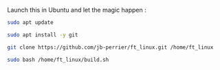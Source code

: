Launch this in Ubuntu and let the magic happen :

```sh
sudo apt update

sudo apt install -y git

git clone https://github.com/jb-perrier/ft_linux.git /home/ft_linux

sudo bash /home/ft_linux/build.sh
```